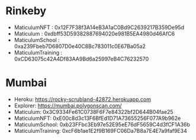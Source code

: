 # Rinkeby
- MaticulumNFT :  0x12F7F38f3A14eB3A1aC0Bd9C2639217B359De95d
- Maticulum : 0xdbff53D59382887694020e981B5EA4980d46AfC6
- MaticulumSchool : 0xa239Fbeb7D6807D0e40C8Bc783011c0E67Ba05a2
- MaticulumTraining : 0xCD63075c42A4Df83AA9Bd6a25997eB4C76232570

# Mumbai
- Heroku: https://rocky-scrubland-42872.herokuapp.com
- Explorer: https://mumbai.polygonscan.com/
- Maticulum: 0x3C9334Fe61C0738F6F7e84322bf2D644B04fae25
- MaticulumNFT: 0xE00c8d3c13F6BfEd1D71A73655256F077A9b962e
- MaticulumSchool: 0xb23FFbc3Eb97e52E95eE76dF5659C4d3fCF1A36b
- MaticulumTraining: 0xcF6b1ae1E2f9B169FC06Da7B8a7E4E7a9faf9E34
